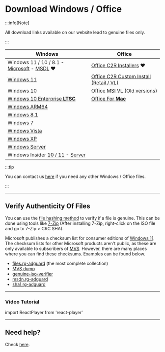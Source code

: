 # Download Windows / Office

:::info[Note]

All download links available on our website lead to genuine files only.

:::

| Windows                                                                                                                                                                                         | Office                                                                                                     |
|-------------------------------------------------------------------------------------------------------------------------------------------------------------------------------------------------|------------------------------------------------------------------------------------------------------------|
| Windows 11 / 10 / 8.1 - [Microsoft](https://www.microsoft.com/software-download) - [MSDL](https://msdl.gravesoft.dev/) ❤️                                                                       | [Office C2R Installers](https://gravesoft.dev/download_windows_office/office_c2r_links) ❤️                 |
| [Windows 11](windows_11_links.md)                                                                                                                                                               | [Office C2R Custom Install (Retail / VL)](https://gravesoft.dev/download_windows_office/office_c2r_custom) |
| [Windows 10](windows_10_links.md)                                                                                                                                                               | [Office MSI VL (Old versions)](office_msi_links.md)                                                        |
| [Windows 10 Enterprise **LTSC**](windows_arm_links.md)                                                                                                                                          | [Office For **Mac**](office_for_mac.md)                                                                    |
| [Windows ARM64](windows_arm_links.md)                                                                                                                                                           |                                                                                                            |
| [Windows 8.1](windows_8.1_links.md)                                                                                                                                                             |                                                                                                            |
| [Windows 7](windows_7_links.md)                                                                                                                                                                 |                                                                                                            |
| [Windows Vista](windows_vista_links.md)                                                                                                                                                         |                                                                                                            |
| [Windows XP](windows_xp_links.md)                                                                                                                                                               |                                                                                                            |
| [Windows Server](windows_server_links.md)                                                                                                                                                       |                                                                                                            |
| Windows Insider [10 / 11](https://www.microsoft.com/en-us/software-download/windowsinsiderpreviewiso) - [Server](https://www.microsoft.com/en-us/software-download/windowsinsiderpreviewserver) |                                                                                                            |


:::tip

You can contact us [here](https://discord.gg/tVFN4N84PP) if you need any other Windows / Office files.

:::

---

## Verify Authenticity Of Files

You can use the [file hashing method](https://en.wikipedia.org/wiki/File_verification) to verify if a file is genuine. This can be done using tools like [7-Zip](https://7-zip.org/) (After installing 7-Zip, right-click on the ISO file and go to 7-Zip > CRC SHA).

Microsoft publishes a checksum list for consumer editions of [Windows 11](https://www.microsoft.com/software-download/windows11). The checksum lists for other Microsoft products aren't public, as these are only available to subscribers of [MVS](https://visualstudio.microsoft.com/subscriptions/). However, there are many places where you can find these checksums. Examples can be found below.
 -  [files.rg-adguard](https://files.rg-adguard.net/search) (the most complete collection)
 -  [MVS dump](https://awuctl.github.io/mvs/)
 -  [genuine-iso-verifier](https://genuine-iso-verifier.weebly.com/)
 -  [msdn.rg-adguard](https://msdn.rg-adguard.net/)
 -  [sha1.rg-adguard](https://sha1.rg-adguard.net/)

---

### Video Tutorial

import ReactPlayer from 'react-player'

<ReactPlayer controls width='100%' height='auto' url='/how_to_verify_files.mp4' />

---

## Need help?

Check [here](contactus.md).
